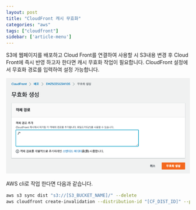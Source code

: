 ```yaml
---
layout: post
title: "CloudFront 캐시 무효화"
categories: "aws"
tags: ["cloudfront"]
sidebar: ['article-menu']
---
```


S3에 웹페이지를 배포하고 Cloud Front를 연결하여 사용할 시 S3내용 변경 후 Cloud Front에 즉시 반영 하고자 한다면 캐시 무효화 작업이 필요합니다.
CloudFront 설정에서 무효화 경로를 입력하여 설정 가능합니다.

<img class="post_img" src="/assets/images/posts/cloudfront.png">


AWS cli로 작업 한다면 다음과 같습니다.

``` bash
aws s3 sync dist "s3://[S3_BUCKET_NAME]/" --delete
aws cloudfront create-invalidation --distribution-id "[CF_DIST_ID]" --path /\*
```